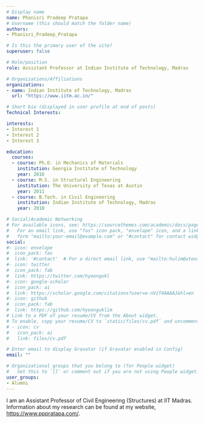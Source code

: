```yaml
---
# Display name
name: Phanisri Pradeep Pratapa
# Username (this should match the folder name)
authors:
- Phanisri_Pradeep_Pratapa

# Is this the primary user of the site?
superuser: false

# Role/position
role: Assistant Professor at Indian Institute of Technology, Madras

# Organizations/Affiliations
organizations:
- name: Indian Institute of Technology, Madras
  url: "https://www.iitm.ac.in/"

# Short bio (displayed in user profile at end of posts)
Technical Interests: 

interests:
- Interest 1
- Interest 2
- Interest 3

education:
  courses:
  - course: Ph.D. in Mechanics of Materials
    institution: Georgia Institute of Technology
    year: 2016
  - course: M.S. in Structural Engineering
    institution: The University of Texas at Austin
    year: 2011
  - course: B.Tech. in Civil Engineering
    institution: Indian Institute of Technology, Madras
    year: 2010

# Social/Academic Networking
# For available icons, see: https://sourcethemes.com/academic/docs/page-builder/#icons
#   For an email link, use "fas" icon pack, "envelope" icon, and a link in the
#   form "mailto:your-email@example.com" or "#contact" for contact widget.
social:
#- icon: envelope
#  icon_pack: fas
#  link: '#contact'  # For a direct email link, use "mailto:hulim@utexas.edu".
#- icon: twitter
#  icon_pack: fab
#  link: https://twitter.com/hyeongukl
#- icon: google-scholar
#  icon_pack: ai
#  link: https://scholar.google.com/citations?user=e-nVzT4AAAAJ&hl=en
#- icon: github
#  icon_pack: fab
#  link: https://github.com/hyeonguklim
# Link to a PDF of your resume/CV from the About widget.
# To enable, copy your resume/CV to `static/files/cv.pdf` and uncomment the lines below.
# - icon: cv
#   icon_pack: ai
#   link: files/cv.pdf

# Enter email to display Gravatar (if Gravatar enabled in Config)
email: ""

# Organizational groups that you belong to (for People widget)
#   Set this to `[]` or comment out if you are not using People widget.
user_groups:
- Alumni
---
```

I am an Assistant Professor of Civil Engineering (Structures) at IIT Madras. Information about my research can be found at my website, https://www.pppratapa.com/.
